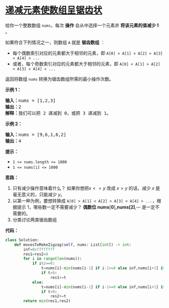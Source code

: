 # [递减元素使数组呈锯齿状](https://leetcode.cn/problems/decrease-elements-to-make-array-zigzag/)

给你一个整数数组 `nums`，每次 **操作** 会从中选择一个元素并  **将该元素的值减少 1** 。

如果符合下列情况之一，则数组 `A` 就是  **锯齿数组** ：

* 每个偶数索引对应的元素都大于相邻的元素，即 `A[0] > A[1] < A[2] > A[3] < A[4] > ...`
* 或者，每个奇数索引对应的元素都大于相邻的元素，即 `A[0] < A[1] > A[2] < A[3] > A[4] < ...`

返回将数组 `nums` 转换为锯齿数组所需的最小操作次数。

**示例 1：**

<pre><strong>输入：</strong>nums = [1,2,3]
<strong>输出：</strong>2
<strong>解释：</strong>我们可以把 2 递减到 0，或把 3 递减到 1。
</pre>

**示例 2：**

<pre><strong>输入：</strong>nums = [9,6,1,6,2]
<strong>输出：</strong>4
</pre>

**提示：**

* `1 <= nums.length <= 1000`
* `1 <= nums[i] <= 1000`

**思路：**

1. 只有减少操作意味着什么？
   如果你想把$x<=y$  改成 $x>y$ 的话，减少 $x$ 是毫无意义的，只能减少 $y$。
2. 以第一种为例，要想转换成 `A[0] > A[1] < A[2] > A[3] < A[4] > ...`，根据提示 1，哪些数一定不需要减少？
   **偶数位 nums**[**0**]**,**nums**[**2**]**,**⋯** 是一定不需要的。
3. 分类讨论两类锯齿数组

**代码：**

```python
class Solution:
    def movesToMakeZigzag(self, nums: List[int]) -> int:
        inf=0xffffffff
        res1=res2=0
        for i in range(len(nums)):
            if i%2==0:
                t=nums[i]-min(nums[i-1] if i-1>=0 else inf,nums[i+1] if i+1<len(nums) else inf)+1
                if t>0:
                    res1+=t
            else:
                t=nums[i]-min(nums[i-1] if i-1>=0 else inf,nums[i+1] if i+1<len(nums) else inf)+1
                if t>0:
                    res2+=t
        return min(res1,res2)
```
